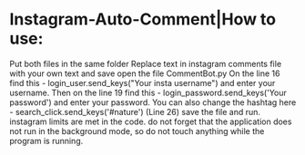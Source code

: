 # Instagram-Auto-Comment|How to use:
Put both files in the same folder
Replace text in instagram comments file with your own text and save
open the file CommentBot.py On the line 16 find this - login_user.send_keys("Your insta username") and enter your username.
Then on the line 19 find this - login_password.send_keys('Your password') and enter your password.
You can also change the hashtag here - search_click.send_keys('#nature')     (Line 26)
save the file and run.
instagram limits are met in the code.
do not forget that the application does not run in the background mode, so do not touch anything while the program is running.
 
